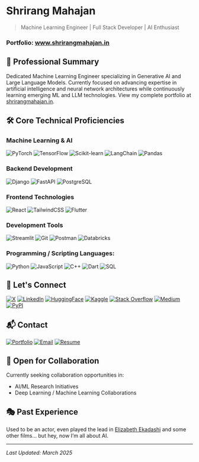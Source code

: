 <div>

# Shrirang Mahajan

> Machine Learning Engineer | Full Stack Developer | AI Enthusiast

### Portfolio: www.shrirangmahajan.in

</div>

## 🎯 Professional Summary
Dedicated Machine Learning Engineer specializing in Generative AI and Large Language Models. Currently focused on advancing expertise in artificial intelligence and neural network architectures while continuously learning emerging ML and LLM technologies. View my complete portfolio at [shrirangmahajan.in](https://www.shrirangmahajan.in/).

## 🛠️ Core Technical Proficiencies

### Machine Learning & AI
![PyTorch](https://img.shields.io/badge/PyTorch-EE4C2C?style=for-the-badge&logo=pytorch&logoColor=white)
![TensorFlow](https://img.shields.io/badge/TensorFlow-FF6F00?style=for-the-badge&logo=tensorflow&logoColor=white)
![Scikit-learn](https://img.shields.io/badge/scikit--learn-white.svg?style=for-the-badge&logo=scikit-learn&logoColor=black)
![LangChain](https://img.shields.io/badge/langchain-1C3C3C?style=for-the-badge&logo=langchain&logoColor=white)
![Pandas](https://img.shields.io/badge/Pandas-2C2D72?style=for-the-badge&logo=pandas&logoColor=white)

### Backend Development
![Django](https://img.shields.io/badge/Django-092E20?style=for-the-badge&logo=django&logoColor=green)
![FastAPI](https://img.shields.io/badge/fastapi-109989?style=for-the-badge&logo=FASTAPI&logoColor=white)
![PostgreSQL](https://img.shields.io/badge/postgresql-336791?style=for-the-badge&logo=postgresql&logoColor=white)

### Frontend Technologies
![React](https://img.shields.io/badge/React-20232A?style=for-the-badge&logo=react&logoColor=61DAFB)
![TailwindCSS](https://img.shields.io/badge/Tailwind_CSS-38B2AC?style=for-the-badge&logo=tailwind-css&logoColor=white)
![Flutter](https://img.shields.io/badge/Flutter-02569B?style=for-the-badge&logo=flutter&logoColor=white)

### Development Tools
![Streamlit](https://img.shields.io/badge/Streamlit-FF4B4B?style=for-the-badge&logo=Streamlit&logoColor=white)
![Git](https://img.shields.io/badge/git-white?style=for-the-badge&logo=git&logoColor=#d63900)
![Postman](https://img.shields.io/badge/postman-orange?style=for-the-badge&logo=postman&logoColor=white)
![Databricks](https://img.shields.io/badge/Databricks-white?style=for-the-badge&logo=databricks&logoColor=FF0000)

### Programming / Scripting Languages:
![Python](https://img.shields.io/badge/python-blue?style=for-the-badge&logo=python&logoColor=white)
![JavaScript](https://img.shields.io/badge/javascript-FFCA1B?style=for-the-badge&logo=javascript&logoColor=black)
![C++](https://img.shields.io/badge/c%2B%2B-purple?style=for-the-badge&logo=cplusplus&logoColor=white)
![Dart](https://img.shields.io/badge/dart-white?style=for-the-badge&logo=dart&logoColor=blue)
![SQL](https://img.shields.io/badge/SQL-blue?style=for-the-badge&logo=sqlite&logoColor=white)


## 🤝 Let's Connect
[![X](https://img.shields.io/badge/X-000000?style=for-the-badge&logo=x&logoColor=white)](https://x.com/notshrirang)
[![LinkedIn](https://img.shields.io/badge/LinkedIn-0077B5?style=for-the-badge&logo=linkedin&logoColor=white)](https://www.linkedin.com/in/shrirang-mahajan/)
[![HuggingFace](https://img.shields.io/badge/huggingface-FFCA1B?style=for-the-badge&logo=huggingface&logoColor=black)](https://huggingface.co/NotShrirang)
[![Kaggle](https://img.shields.io/badge/kaggle-0077B5?style=for-the-badge&logo=kaggle&logoColor=white)](https://www.kaggle.com/notshrirang)
[![Stack Overflow](https://img.shields.io/badge/Stack_Overflow-FE7A16?style=for-the-badge&logo=stack-overflow&logoColor=white)](https://stackoverflow.com/users/17353907/shrirang-mahajan)
[![Medium](https://img.shields.io/badge/Medium-black?style=for-the-badge&logo=Medium&logoColor=white)](https://medium.com/@shrirangmahajan123)
[![PyPI](https://img.shields.io/badge/pypi-blue?style=for-the-badge&logo=pypi&logoColor=yellow)](https://pypi.org/user/NotShrirang/)

## 📬 Contact

[![Portfolio](https://img.shields.io/badge/Portfolio-20B2AA?style=for-the-badge&logo=About.me&logoColor=white)](https://www.shrirangmahajan.in)
[![Email](https://img.shields.io/badge/Email-EA4335?style=for-the-badge&logo=gmail&logoColor=white)](mailto:shrirangmahajan123@gmail.com)
[![Resume](https://img.shields.io/badge/Resume-191919?style=for-the-badge&logo=read.cv&logoColor=white)](https://drive.google.com/file/d/1Y7EUEjyumHEovWwSYLUJxiuIzGHj7TuQ/view?usp=sharing)

## 🤝 Open for Collaboration
Currently seeking collaboration opportunities in:
- AI/ML Research Initiatives
- Deep Learning / Machine Learning Collaborations


## 🎭 Past Experience

Used to be an actor, even played the lead in [Elizabeth Ekadashi](https://www.google.com/search?q=elizabeth+ekadashi) and some other films… but hey, now I’m all about AI.

---
*Last Updated: March 2025*
